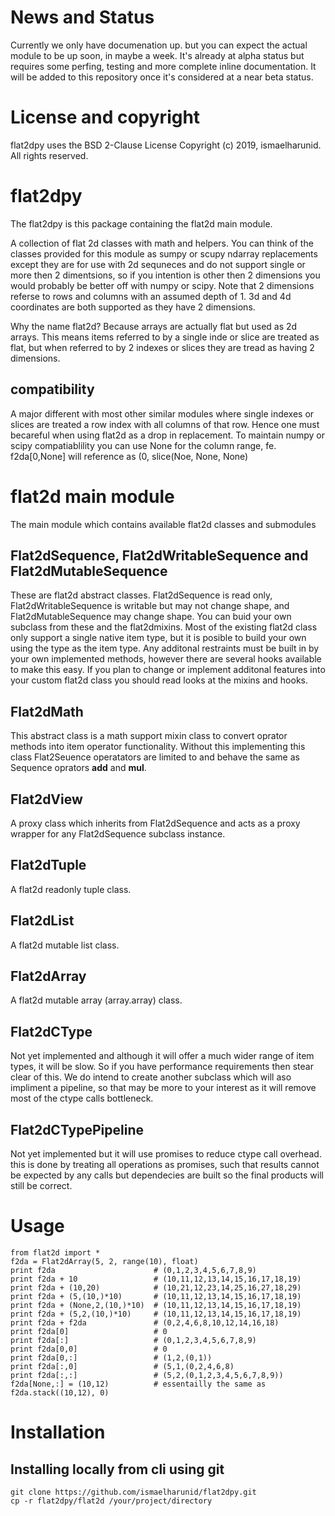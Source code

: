 # News and Status

Currently we only have documenation up.  but you can expect the actual module to be up soon, in maybe a week.  It's already at alpha status but requires some perfing, testing and more complete inline documentation.  It will be added to this repository once it's considered at a near beta status.

# License and copyright

flat2dpy uses the BSD 2-Clause License
Copyright (c) 2019, ismaelharunid.  All rights reserved.

# flat2dpy

The flat2dpy is this package containing the flat2d main module.

A collection of flat 2d classes with math and helpers.  You can think of the classes provided for this module as sumpy or scupy ndarray replacements except they are for use with 2d sequneces and do not support single or more then 2 dimentsions, so if you intention is other then 2 dimensions you would probably be better off with numpy or scipy.  Note that 2 dimensions referse to rows and columns with an assumed depth of 1.  3d and 4d coordinates are both supported as they have 2 dimensions.

Why the name flat2d?  Because arrays are actually flat but used as 2d arrays.  This means items referred to by a single inde or slice are treated as flat, but when referred to by 2 indexes or slices they are tread as having 2 dimensions.  

## compatibility

A major different with most other similar modules where single indexes or slices are treated a row index with all columns of that row.  Hence one must becareful when using flat2d as a drop in replacement.  To maintain numpy or scipy compatiablility you can use None for the column range, fe. f2da[0,None] will reference as (0, slice(Noe, None, None)

# flat2d main module

The main module which contains available flat2d classes and submodules

## Flat2dSequence, Flat2dWritableSequence and Flat2dMutableSequence

These are flat2d abstract classes.  Flat2dSequence is read only, Flat2dWritableSequence is writable but may not change shape, and Flat2dMutableSequence may change shape.  You can buid your own subclass from these and the flat2dmixins.  Most of the existing flat2d class only support a single native item type, but it is posible to build your own using the <object> type as the item type.  Any additonal restraints must be built in by your own implemented methods, however there are several hooks available to make this easy.  If you plan to change or implement additonal features into your custom flat2d class you should read looks at the mixins and hooks.

## Flat2dMath

This abstract class is a math support mixin class to convert oprator methods into item operator functionality.  Without this implementing this class Flat2Seuence operatators are limited to and behave the same as Sequence oprators __add__ and __mul__.

## Flat2dView

A proxy class which inherits from Flat2dSequence and acts as a proxy wrapper for any Flat2dSequence subclass instance.

## Flat2dTuple

A flat2d readonly tuple class.

## Flat2dList

A flat2d mutable list class.

## Flat2dArray

A flat2d mutable array (array.array) class.

## Flat2dCType

Not yet implemented and although it will offer a much wider range of item types, it will be slow.  So if you have performance requirements then stear clear of this.  We do intend to create another subclass which will aso impliment a pipeline, so that may be more to your interest as it will remove most of the ctype calls bottleneck.

## Flat2dCTypePipeline

Not yet implemented but it will use promises to reduce ctype call overhead.  this is done by treating all operations as promises, such that results cannot be expected by any calls but dependecies are built so the final products will still be correct.  

# Usage

    from flat2d import *
    f2da = Flat2dArray(5, 2, range(10), float)
    print f2da                      # (0,1,2,3,4,5,6,7,8,9)
    print f2da + 10                 # (10,11,12,13,14,15,16,17,18,19)
    print f2da + (10,20)            # (10,21,12,23,14,25,16,27,18,29)
    print f2da + (5,(10,)*10)       # (10,11,12,13,14,15,16,17,18,19)
    print f2da + (None,2,(10,)*10)  # (10,11,12,13,14,15,16,17,18,19)
    print f2da + (5,2,(10,)*10)     # (10,11,12,13,14,15,16,17,18,19)
    print f2da + f2da               # (0,2,4,6,8,10,12,14,16,18)
    print f2da[0]                   # 0
    print f2da[:]                   # (0,1,2,3,4,5,6,7,8,9)
    print f2da[0,0]                 # 0
    print f2da[0,:]                 # (1,2,(0,1))
    print f2da[:,0]                 # (5,1,(0,2,4,6,8)
    print f2da[:,:]                 # (5,2,(0,1,2,3,4,5,6,7,8,9))
    f2da[None,:] = (10,12)          # essentailly the same as f2da.stack((10,12), 0)

# Installation

## Installing locally from cli using git

    git clone https://github.com/ismaelharunid/flat2dpy.git
    cp -r flat2dpy/flat2d /your/project/directory

